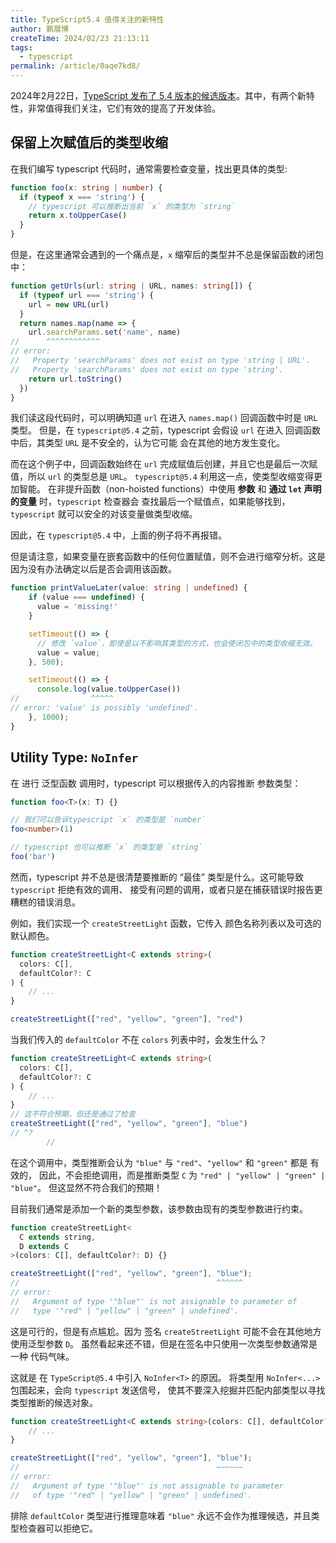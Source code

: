 ```yaml
---
title: TypeScript5.4 值得关注的新特性
author: 鹏展博
createTime: 2024/02/23 21:13:11
tags:
  - typescript
permalink: /article/0aqe7kd8/
---
```


2024年2月22日，[TypeScript 发布了 5.4 版本的候选版本](https://devblogs.microsoft.com/typescript/announcing-typescript-5-4-rc/)。其中，有两个新特性，非常值得我们关注，它们有效的提高了开发体验。

<!-- more -->

## 保留上次赋值后的类型收缩

在我们编写 typescript 代码时，通常需要检查变量，找出更具体的类型:

```ts
function foo(x: string | number) {
  if (typeof x === 'string') {
    // typescript 可以推断出当前 `x` 的类型为 `string`
    return x.toUpperCase()
  }
}
```

但是，在这里通常会遇到的一个痛点是，`x` 缩窄后的类型并不总是保留函数的闭包中：

```ts
function getUrls(url: string | URL, names: string[]) {
  if (typeof url === 'string') {
    url = new URL(url)
  }
  return names.map(name => {
    url.searchParams.set('name', name)
//      ^^^^^^^^^^^^
// error:
//   Property 'searchParams' does not exist on type 'string | URL'.
//   Property 'searchParams' does not exist on type 'string'.
    return url.toString()
  })
}
```

我们读这段代码时，可以明确知道 `url` 在进入 `names.map()` 回调函数中时是 `URL` 类型。
但是，在 `typescript@5.4` 之前，typescript 会假设 `url` 在进入 回调函数中后，其类型 `URL` 是不安全的，认为它可能
会在其他的地方发生变化。

而在这个例子中，回调函数始终在 `url` 完成赋值后创建，并且它也是最后一次赋值，所以 `url` 的类型总是 `URL`。
`typescript@5.4` 利用这一点，使类型收缩变得更加智能。
在非提升函数（non-hoisted functions）中使用 **参数** 和 **通过 `let` 声明的变量** 时，`typescript` 检查器会
查找最后一个赋值点，如果能够找到，`typescript` 就可以安全的对该变量做类型收缩。

因此，在 `typescript@5.4` 中，上面的例子将不再报错。

但是请注意，如果变量在嵌套函数中的任何位置赋值，则不会进行缩窄分析。这是因为没有办法确定以后是否会调用该函数。

```ts
function printValueLater(value: string | undefined) {
    if (value === undefined) {
      value = 'missing!'
    }

    setTimeout(() => {
      // 修改 `value`，即使是以不影响其类型的方式，也会使闭包中的类型收缩无效。
      value = value;
    }, 500);

    setTimeout(() => {
      console.log(value.toUpperCase())
//                ^^^^^
// error: 'value' is possibly 'undefined'.
    }, 1000);
}
```

## Utility Type: `NoInfer`

在 进行 泛型函数 调用时，typescript 可以根据传入的内容推断 参数类型：

```ts
function foo<T>(x: T) {}

// 我们可以告诉typescript `x` 的类型是 `number`
foo<number>(1)

// typescript 也可以推断 `x` 的类型是 `string`
foo('bar')
```

然而，typescript 并不总是很清楚要推断的 “最佳” 类型是什么。这可能导致 `typescript` 拒绝有效的调用、
接受有问题的调用，或者只是在捕获错误时报告更糟糕的错误消息。

例如，我们实现一个 `createStreetLight` 函数，它传入 颜色名称列表以及可选的默认颜色。

```ts
function createStreetLight<C extends string>(
  colors: C[],
  defaultColor?: C
) {
    // ...
}

createStreetLight(["red", "yellow", "green"], "red")
```

当我们传入的 `defaultColor` 不在 `colors` 列表中时，会发生什么？

```ts twoslash
function createStreetLight<C extends string>(
  colors: C[],
  defaultColor?: C
) {
    // ...
}
// 这不符合预期，但还是通过了检查
createStreetLight(["red", "yellow", "green"], "blue")
// ^?
        //

```

在这个调用中，类型推断会认为 `"blue"` 与 `"red"`、`"yellow"` 和 `"green"` 都是 有效的，
因此，不会拒绝调用，而是推断类型 `C` 为 `"red" | "yellow" | "green" | "blue"`。
但这显然不符合我们的预期！

目前我们通常是添加一个新的类型参数，该参数由现有的类型参数进行约束。

```ts
function createStreetLight<
  C extends string,
  D extends C
>(colors: C[], defaultColor?: D) {}

createStreetLight(["red", "yellow", "green"], "blue");
//                                            ^^^^^^
// error:
//   Argument of type '"blue"' is not assignable to parameter of 
//   type '"red" | "yellow" | "green" | undefined'.
```

这是可行的，但是有点尴尬。因为 签名 `createStreetLight` 可能不会在其他地方使用泛型参数 `D`。
虽然看起来还不错，但是在签名中只使用一次类型参数通常是一种 代码气味。

这就是 在 `TypeScript@5.4` 中引入 `NoInfer<T>` 的原因。
将类型用 `NoInfer<...>` 包围起来，会向 `typescript` 发送信号，
使其不要深入挖掘并匹配内部类型以寻找类型推断的候选对象。

```ts
function createStreetLight<C extends string>(colors: C[], defaultColor?: NoInfer<C>) {
    // ...
}

createStreetLight(["red", "yellow", "green"], "blue");
//                                            ~~~~~~
// error:
//   Argument of type '"blue"' is not assignable to parameter
//   of type '"red" | "yellow" | "green" | undefined'.
```

排除 `defaultColor` 类型进行推理意味着 `"blue"` 永远不会作为推理候选，并且类型检查器可以拒绝它。
